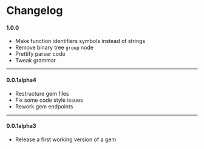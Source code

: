 # Changelog

#### 1.0.0

- Make function identifiers symbols instead of strings
- Remove binary tree `group` node
- Prettify parser code
- Tweak grammar

---

#### 0.0.1alpha4

- Restructure gem files
- Fix some code style issues
- Rework gem endpoints

---

#### 0.0.1alpha3

- Release a first working version of a gem
